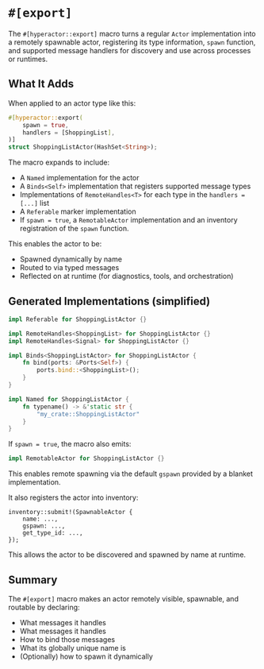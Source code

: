 # `#[export]`

The `#[hyperactor::export]` macro turns a regular `Actor` implementation into a remotely spawnable actor, registering its type information, `spawn` function, and supported message handlers for discovery and use across processes or runtimes.

## What It Adds

When applied to an actor type like this:

```rust
#[hyperactor::export(
    spawn = true,
    handlers = [ShoppingList],
)]
struct ShoppingListActor(HashSet<String>);
```
The macro expands to include:
 - A `Named` implementation for the actor
 - A `Binds<Self>` implementation that registers supported message types
 - Implementations of `RemoteHandles<T>` for each type in the `handlers = [...]` list
 - A `Referable` marker implementation
 - If `spawn = true`, a `RemotableActor` implementation and an inventory registration of the `spawn` function.

This enables the actor to be:
 - Spawned dynamically by name
 - Routed to via typed messages
 - Reflected on at runtime (for diagnostics, tools, and orchestration)

## Generated Implementations (simplified)
```rust
impl Referable for ShoppingListActor {}

impl RemoteHandles<ShoppingList> for ShoppingListActor {}
impl RemoteHandles<Signal> for ShoppingListActor {}

impl Binds<ShoppingListActor> for ShoppingListActor {
    fn bind(ports: &Ports<Self>) {
        ports.bind::<ShoppingList>();
    }
}

impl Named for ShoppingListActor {
    fn typename() -> &'static str {
        "my_crate::ShoppingListActor"
    }
}
```
If `spawn = true`, the macro also emits:
```rust
impl RemotableActor for ShoppingListActor {}
```
This enables remote spawning via the default `gspawn` provided by a blanket implementation.

It also registers the actor into inventory:
```
inventory::submit!(SpawnableActor {
    name: ...,
    gspawn: ...,
    get_type_id: ...,
});
```
This allows the actor to be discovered and spawned by name at runtime.

## Summary

The `#[export]` macro makes an actor remotely visible, spawnable, and routable by declaring:
 - What messages it handles
 - What messages it handles
 - How to bind those messages
 - What its globally unique name is
 - (Optionally) how to spawn it dynamically
